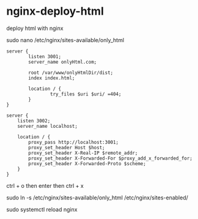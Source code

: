 # nginx-deploy-html

deploy html with nginx

sudo nano /etc/nginx/sites-available/only_html

```
server {
        listen 3001;
        server_name onlyHtml.com;

        root /var/www/onlyHtmlDir/dist;
        index index.html;

        location / {
                try_files $uri $uri/ =404;
        }
}

server {
    listen 3002;
    server_name localhost;

    location / {
        proxy_pass http://localhost:3001;
        proxy_set_header Host $host;
        proxy_set_header X-Real-IP $remote_addr;
        proxy_set_header X-Forwarded-For $proxy_add_x_forwarded_for;
        proxy_set_header X-Forwarded-Proto $scheme;
    }
}
```

ctrl + o then enter then ctrl + x

sudo ln -s /etc/nginx/sites-available/only_html /etc/nginx/sites-enabled/

sudo systemctl reload nginx
